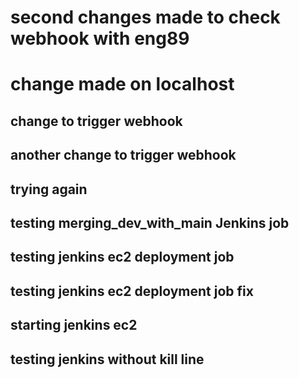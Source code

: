 # second changes made to check webhook with eng89
# change made on localhost 
## change to trigger webhook
## another change to trigger webhook
## trying again
## testing merging_dev_with_main Jenkins job
## testing jenkins ec2 deployment job
## testing jenkins ec2 deployment job fix
## starting jenkins ec2
## testing jenkins without kill line

